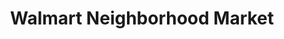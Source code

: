 ---
title: "Walmart Neighborhood Market"
url: /aurora/walmart-neighborhood-market/
shop: Supermarkt
---
